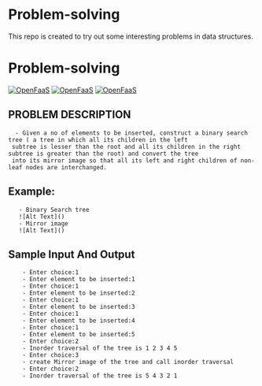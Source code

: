 # Problem-solving
This repo is created to try out some interesting problems in data structures.
# Problem-solving
[![OpenFaaS](https://img.shields.io/badge/Topic-ProblemSolving-darkblue.svg)](https://www.openfaas.com)
[![OpenFaaS](https://img.shields.io/badge/SubTopic-DataStructures-darkgreen.svg)](https://www.openfaas.com)
[![OpenFaaS](https://img.shields.io/badge/Language-C++-purple.svg)](https://www.openfaas.com)

## PROBLEM DESCRIPTION
    
      - Given a no of elements to be inserted, construct a binary search tree ( a tree in which all its children in the left 
     subtree is lesser than the root and all its children in the right subtree is greater than the root) and convert the tree 
     into its mirror image so that all its left and right children of non-leaf nodes are interchanged.
## Example:
       - Binary Search tree
       ![Alt Text]()
       - Mirror image
       ![Alt Text]()
       
      
## Sample Input And Output
        
        - Enter choice:1
        - Enter element to be inserted:1
        - Enter choice:1
        - Enter element to be inserted:2
        - Enter choice:1
        - Enter element to be inserted:3
        - Enter choice:1
        - Enter element to be inserted:4
        - Enter choice:1
        - Enter element to be inserted:5
        - Enter choice:2
        - Inorder traversal of the tree is 1 2 3 4 5
        - Enter choice:3
        - create Mirror image of the tree and call inorder traversal
        - Enter choice:2
        - Inorder traversal of the tree is 5 4 3 2 1
